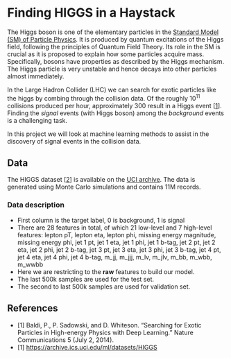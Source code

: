 # Finding HIGGS in a Haystack

The Higgs boson is one of the elementary particles in the [Standard Model (SM) of Particle Physics](https://en.wikipedia.org/wiki/Standard_Model). It is produced by quantum excitations of the Higgs field, following the principles of Quantum Field Theory. Its role in the SM is crucial as it is proposed to explain how some particles acquire mass. Specifically, bosons have properties as described by the Higgs mechanism. The Higgs particle is very unstable and hence decays into other particles almost immediately.

In the Large Hadron Collider (LHC) we can search for exotic particles like the higgs by combing through the collision data. Of the roughly $10^{11}$ collisions produced per hour, approximately $300$ result in a Higgs event [[1](#[1])]. Finding the _signal_ events (with Higgs boson) among the _background_ events is a challenging task. 

In this project we will look at machine learning methods to assist in the discovery of signal events in the collision data.

## Data

The HIGGS dataset [[2](#[2])] is available on the [UCI archive](https://archive.ics.uci.edu/ml/datasets/HIGGS). The data is generated using Monte Carlo simulations and contains 11M records. 


### Data description
- First column is the target label, 0 is background, 1 is signal
- There are 28 features in total, of which 21 low-level and 7 high-level features: lepton pT, lepton eta, lepton phi, missing energy magnitude, missing energy phi, jet 1 pt, jet 1 eta, jet 1 phi, jet 1 b-tag, jet 2 pt, jet 2 eta, jet 2 phi, jet 2 b-tag, jet 3 pt, jet 3 eta, jet 3 phi, jet 3 b-tag, jet 4 pt, jet 4 eta, jet 4 phi, jet 4 b-tag, m_jj, m_jjj, m_lv, m_jlv, m_bb, m_wbb, m_wwbb
- Here we are restricting to the **raw** features to build our model.
- The last 500k samples are used for the test set.
- The second to last 500k samples are used for validation set.


## References

* <a name="[1]">[1]</a> Baldi, P., P. Sadowski, and D. Whiteson. “Searching for Exotic Particles in High-energy Physics with Deep Learning.” Nature Communications 5 (July 2, 2014).
* <a name="[2]">[1]</a> https://archive.ics.uci.edu/ml/datasets/HIGGS 
